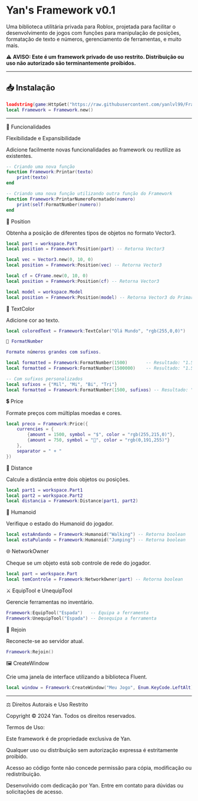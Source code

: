 
# Yan's Framework v0.1

Uma biblioteca utilitária privada para Roblox, projetada para facilitar o desenvolvimento de jogos com funções para manipulação de posições, formatação de texto e números, gerenciamento de ferramentas, e muito mais.

⚠️ **AVISO: Este é um framework privado de uso restrito. Distribuição ou uso não autorizado são terminantemente proibidos.**

---

## 📥 Instalação

```lua
loadstring(game:HttpGet("https://raw.githubusercontent.com/yanlvl99/Frameworks/refs/heads/main/base.lua"))()
local Framework = Framework.new()
```


---

🚀 Funcionalidades

Flexibilidade e Expansibilidade

Adicione facilmente novas funcionalidades ao framework ou reutilize as existentes.

```lua
-- Criando uma nova função
function Framework:Printar(texto)
    print(texto)
end

-- Criando uma nova função utilizando outra função do Framework
function Framework:PrintarNumeroFormatado(numero)
    print(self:FormatNumber(numero))
end
```


📍 Position

Obtenha a posição de diferentes tipos de objetos no formato Vector3.

```lua
local part = workspace.Part
local position = Framework:Position(part) -- Retorna Vector3

local vec = Vector3.new(0, 10, 0)
local position = Framework:Position(vec) -- Retorna Vector3

local cf = CFrame.new(0, 10, 0)
local position = Framework:Position(cf) -- Retorna Vector3

local model = workspace.Model
local position = Framework:Position(model) -- Retorna Vector3 do PrimaryPart
```


🎨 TextColor

Adicione cor ao texto.

```lua
local coloredText = Framework:TextColor("Olá Mundo", "rgb(255,0,0)")

🔢 FormatNumber

Formate números grandes com sufixos.

local formatted = Framework:FormatNumber(1500)       -- Resultado: "1.5K"
local formatted = Framework:FormatNumber(1500000)    -- Resultado: "1.5M"

-- Com sufixos personalizados
local sufixos = {"Mil", "Mi", "Bi", "Tri"}
local formatted = Framework:FormatNumber(1500, sufixos) -- Resultado: "1.5Mil"
```


💲 Price

Formate preços com múltiplas moedas e cores.

```lua
local preco = Framework:Price({
    currencies = {
        {amount = 1500, symbol = "$", color = "rgb(255,215,0)"},
        {amount = 750, symbol = "💎", color = "rgb(0,191,255)"}
    },
    separator = " + "
})
```


📏 Distance

Calcule a distância entre dois objetos ou posições.

```lua
local part1 = workspace.Part1
local part2 = workspace.Part2
local distancia = Framework:Distance(part1, part2)
```


🤖 Humanoid

Verifique o estado do Humanoid do jogador.

```lua
local estaAndando = Framework:Humanoid("Walking") -- Retorna boolean
local estaPulando = Framework:Humanoid("Jumping") -- Retorna boolean
```

🌐 NetworkOwner

Cheque se um objeto está sob controle de rede do jogador.

```lua
local part = workspace.Part
local temControle = Framework:NetworkOwner(part) -- Retorna boolean
```


⚔️ EquipTool e UnequipTool

Gerencie ferramentas no inventário.

```lua
Framework:EquipTool("Espada")   -- Equipa a ferramenta
Framework:UnequipTool("Espada") -- Desequipa a ferramenta
```

🔄 Rejoin

Reconecte-se ao servidor atual.

```lua
Framework:Rejoin()
```


🖼️ CreateWindow

Crie uma janela de interface utilizando a biblioteca Fluent.

```lua
local window = Framework:CreateWindow("Meu Jogo", Enum.KeyCode.LeftAlt)

```


---

⚖️ Direitos Autorais e Uso Restrito

Copyright © 2024 Yan. Todos os direitos reservados.

Termos de Uso:

Este framework é de propriedade exclusiva de Yan.

Qualquer uso ou distribuição sem autorização expressa é estritamente proibido.

Acesso ao código fonte não concede permissão para cópia, modificação ou redistribuição.


Desenvolvido com dedicação por Yan.
Entre em contato para dúvidas ou solicitações de acesso.


